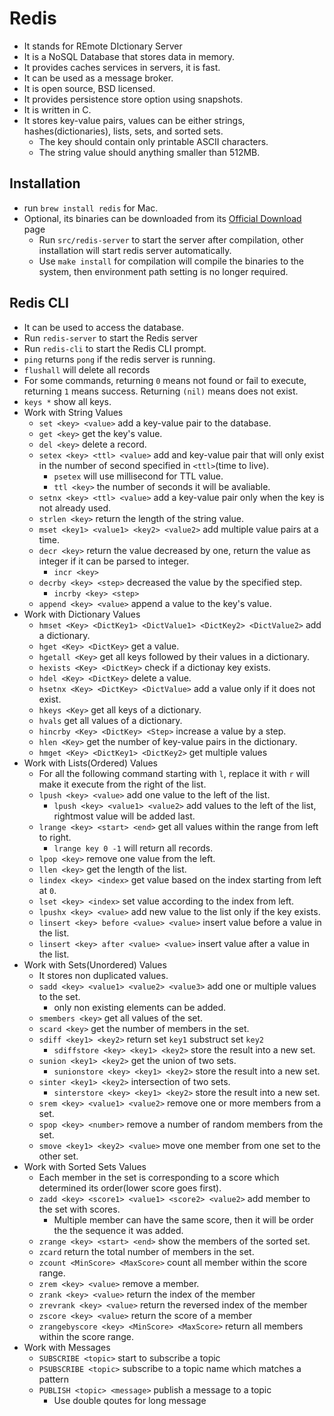 # Redis

- It stands for REmote DIctionary Server
- It is a NoSQL Database that stores data in memory.
- It provides caches services in servers, it is fast.
- It can be used as a message broker.
- It is open source, BSD licensed.
- It provides persistence store option using snapshots.
- It is written in C.
- It stores key-value pairs, values can be either strings, hashes(dictionaries), lists, sets, and sorted sets.
  - The key should contain only printable ASCII characters.
  - The string value should anything smaller than 512MB.

## Installation

- run `brew install redis` for Mac.
- Optional, its binaries can be downloaded from its [Official Download](https://redis.io/download) page
  - Run `src/redis-server` to start the server after compilation, other installation will start redis server automatically.
  - Use `make install` for compilation will compile the binaries to the system, then environment path setting is no longer required.

## Redis CLI

- It can be used to access the database.
- Run `redis-server` to start the Redis server
- Run `redis-cli` to start the Redis CLI prompt.
- `ping` returns `pong` if the redis server is running.
- `flushall` will delete all records
- For some commands, returning `0` means not found or fail to execute, returning `1` means success. Returning `(nil)` means does not exist.
- `keys *` show all keys.
- Work with String Values
  - `set <key> <value>` add a key-value pair to the database.
  - `get <key>` get the key's value.
  - `del <key>` delete a record.
  - `setex <key> <ttl> <value>` add and key-value pair that will only exist in the number of second specified in `<ttl>`(time to live).
    - `psetex` will use millisecond for TTL value.
    - `ttl <key>` the number of seconds it will be avaliable.
  - `setnx <key> <ttl> <value>` add a key-value pair only when the key is not already used.
  - `strlen <key>` return the length of the string value.
  - `mset <key1> <value1> <key2> <value2>` add multiple value pairs at a time.
  - `decr <key>` return the value decreased by one, return the value as integer if it can be parsed to integer.
    - `incr <key>`
  - `decrby <key> <step>` decreased the value by the specified step.
    - `incrby <key> <step>`
  - `append <key> <value>` append a value to the key's value.
- Work with Dictionary Values
  - `hmset <Key> <DictKey1> <DictValue1> <DictKey2> <DictValue2>` add a dictionary.
  - `hget <Key> <DictKey>` get a value.
  - `hgetall <Key>` get all keys followed by their values in a dictionary.
  - `hexists <Key> <DictKey>` check if a dictionay key exists.
  - `hdel <Key> <DictKey>` delete a value.
  - `hsetnx <Key> <DictKey> <DictValue>` add a value only if it does not exist.
  - `hkeys <Key>` get all keys of a dictionary.
  - `hvals` get all values of a dictionary.
  - `hincrby <Key> <DictKey> <Step>` increase a value by a step.
  - `hlen <Key>` get the number of key-value pairs in the dictionary.
  - `hmget <Key> <DictKey1> <DictKey2>` get multiple values
- Work with Lists(Ordered) Values
  - For all the following command starting with `l`, replace it with `r` will make it execute from the right of the list.
  - `lpush <key> <value>` add one value to the left of the list.
    - `lpush <key> <value1> <value2>` add values to the left of the list, rightmost value will be added last.
  - `lrange <key> <start> <end>` get all values within the range from left to right.
    - `lrange key 0 -1` will return all records.
  - `lpop <key>` remove one value from the left.
  - `llen <key>` get the length of the list.
  - `lindex <key> <index>` get value based on the index starting from left at `0`.
  - `lset <key> <index>` set value according to the index from left.
  - `lpushx <key> <value>` add new value to the list only if the key exists.
  - `linsert <key> before <value> <value>` insert value before a value in the list.
  - `linsert <key> after <value> <value>` insert value after a value in the list.
- Work with Sets(Unordered) Values
  - It stores non duplicated values.
  - `sadd <key> <value1> <value2> <value3>` add one or multiple values to the set.
    - only non existing elements can be added.
  - `smembers <key>` get all values of the set.
  - `scard <key>` get the number of members in the set.
  - `sdiff <key1> <key2>` return set `key1` substruct set `key2`
    - `sdiffstore <key> <key1> <key2>` store the result into a new set.
  - `sunion <key1> <key2>` get the union of two sets.
    - `sunionstore <key> <key1> <key2>` store the result into a new set.
  - `sinter <key1> <key2>` intersection of two sets.
    - `sinterstore <key> <key1> <key2>` store the result into a new set.
  - `srem <key> <value1> <value2>` remove one or more members from a set.
  - `spop <key> <number>` remove a number of random members from the set.
  - `smove <key1> <key2> <value>` move one member from one set to the other set.
- Work with Sorted Sets Values
  - Each member in the set is corresponding to a score which determined its order(lower score goes first).
  - `zadd <key> <score1> <value1> <score2> <value2>` add member to the set with scores.
    - Multiple member can have the same score, then it will be order the the sequence it was added.
  - `zrange <key> <start> <end>` show the members of the sorted set.
  - `zcard` return the total number of members in the set.
  - `zcount <MinScore> <MaxScore>` count all member within the score range.
  - `zrem <key> <value>` remove a member.
  - `zrank <key> <value>` return the index of the member
  - `zrevrank <key> <value>` return the reversed index of the member
  - `zscore <key> <value>` return the score of a member
  - `zrangebyscore <key> <MinScore> <MaxScore>` return all members within the score range.
- Work with Messages
  - `SUBSCRIBE <topic>` start to subscribe a topic
  - `PSUBSCRIBE <topic>` subscribe to a topic name which matches a pattern
  - `PUBLISH <topic> <message>` publish a message to a topic
    - Use double qoutes for long message
